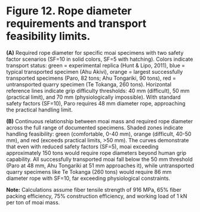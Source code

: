 # Figure 12. Rope diameter requirements and transport feasibility limits.

**(A)** Required rope diameter for specific moai specimens with two safety factor scenarios (SF=10 in solid colors, SF=5 with hatching). Colors indicate transport status: green = experimental replica (Hunt & Lipo, 2011), blue = typical transported specimen (Ahu Akivi), orange = largest successfully transported specimens (Paro, 82 tons; Ahu Tongariki, 90 tons), red = untransported quarry specimen (Te Tokanga, 260 tons). Horizontal reference lines indicate grip difficulty thresholds: 40 mm (difficult), 50 mm (practical limit), and 70 mm (physiologically impossible). With standard safety factors (SF=10), Paro requires 48 mm diameter rope, approaching the practical handling limit.

**(B)** Continuous relationship between moai mass and required rope diameter across the full range of documented specimens. Shaded zones indicate handling feasibility: green (comfortable, 0-40 mm), orange (difficult, 40-50 mm), and red (exceeds practical limits, >50 mm). The curves demonstrate that even with reduced safety factors (SF=5), moai exceeding approximately 150 tons would require rope diameters beyond human grip capability. All successfully transported moai fall below the 50 mm threshold (Paro at 48 mm, Ahu Tongariki at 51 mm approaches it), while untransported quarry specimens like Te Tokanga (260 tons) would require 86 mm diameter rope with SF=10, far exceeding physiological constraints.

**Note:** Calculations assume fiber tensile strength of 916 MPa, 65% fiber packing efficiency, 75% construction efficiency, and working load of 1 kN per ton of moai mass.
